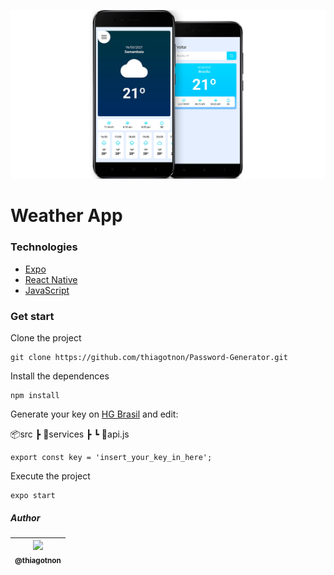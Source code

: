 ![](https://raw.githubusercontent.com/thiagotnon/weather_app/main/assets/screenshot.png)

# Weather App

### Technologies

- [Expo](https://expo.io "Expo")
- [React Native](https://reactnative.dev "React Native")
- [JavaScript](https://developer.mozilla.org/pt-BR/docs/Web/JavaScript "JavaScript")

### Get start

Clone the project

````
git clone https://github.com/thiagotnon/Password-Generator.git
````

Install the dependences

````
npm install
````
Generate your key on [HG Brasil](https://hgbrasil.com/status/weather "HG Brasil") and edit: 

📦src
 ┣ 📂services
 ┣ ┗ 📜api.js

````
export const key = 'insert_your_key_in_here';
````
Execute the project

````
expo start
````


##### Author

| [<img src="https://avatars1.githubusercontent.com/u/36268854?s=460&u=9b59c9a1dfde74644844dff5469a9657e81c1aff&v=4" width="115"><br><sub>@thiagotnon</sub>](https://github.com/thiagotnon) |
| :---------------------------------------------------------------------------------------------------------------------------------------------------------------------------------------: |
